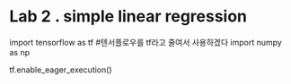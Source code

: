 # Lab 2 . simple linear regression

import tensorflow as tf  #텐서플로우를 tf라고 줄여서 사용하겠다
import numpy as np


tf.enable_eager_execution()
